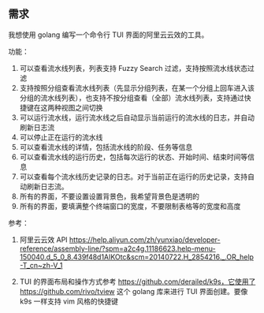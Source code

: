 ## 需求

我想使用 golang 编写一个命令行 TUI 界面的阿里云云效的工具。

功能：

1. 可以查看流水线列表，列表支持 Fuzzy Search 过滤，支持按照流水线状态过滤
2. 支持按照分组查看流水线列表（先显示分组列表，在某一个分组上回车进入该分组的流水线列表），也支持不按分组查看（全部）流水线列表，支持通过快捷键在这两种视图之间切换
3. 可以运行流水线，运行流水线之后自动显示当前运行的流水线的日志，并自动刷新日志流
4. 可以停止正在运行的流水线
5. 可以查看流水线的详情，包括流水线的阶段、任务等信息
6. 可以查看流水线的运行历史，包括每次运行的状态、开始时间、结束时间等信息
7. 可以查看每个流水线历史记录的日志。对于当前正在运行的历史记录，支持自动刷新日志流。
8. 所有的界面，不要设置设置背景色，我希望背景色是透明的
9. 所有的界面，要填满整个终端窗口的宽度，不要限制表格等的宽度和高度


参考：

1. 阿里云云效 API https://help.aliyun.com/zh/yunxiao/developer-reference/assembly-line/?spm=a2c4g.11186623.help-menu-150040.d_5_0_8.439f48d1AIKOtc&scm=20140722.H_2854216._.OR_help-T_cn~zh-V_1

2. TUI 的界面布局和操作方式参考 https://github.com/derailed/k9s，它使用了 https://github.com/rivo/tview 这个 golang 库来进行 TUI 界面创建。要像 k9s 一样支持 vim 风格的快捷键
